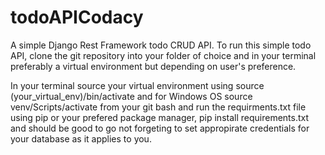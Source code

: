 # todoAPICodacy
A simple Django Rest Framework todo CRUD API. To run this simple todo API, clone the git repository into your folder of choice and in your terminal preferably a virtual environment but depending on user's preference. 

In your terminal source your virtual environment using source (your_virtual_env)/bin/activate and for Windows OS  source venv/Scripts/activate from your git bash and run the requirments.txt file using pip or your prefered package manager, pip install requirements.txt and should be good to go not forgeting to set appropirate credentials for your database as it applies to you.

